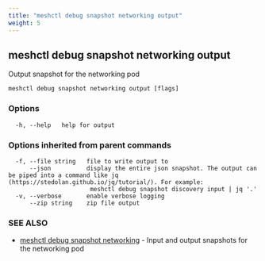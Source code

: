 ```yaml
---
title: "meshctl debug snapshot networking output"
weight: 5
---
```

## meshctl debug snapshot networking output

Output snapshot for the networking pod

```
meshctl debug snapshot networking output [flags]
```

### Options

```
  -h, --help   help for output
```

### Options inherited from parent commands

```
  -f, --file string   file to write output to
      --json          display the entire json snapshot. The output can be piped into a command like jq (https://stedolan.github.io/jq/tutorial/). For example:
                       meshctl debug snapshot discovery input | jq '.'
  -v, --verbose       enable verbose logging
      --zip string    zip file output
```

### SEE ALSO

* [meshctl debug snapshot networking](../meshctl_debug_snapshot_networking)	 - Input and output snapshots for the networking pod


